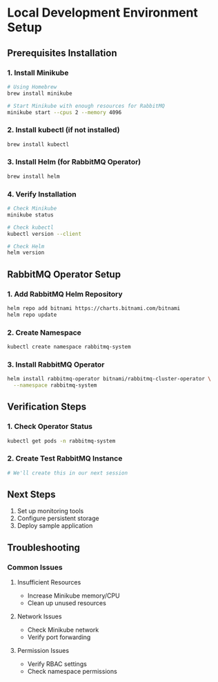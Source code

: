 # Local Development Environment Setup

## Prerequisites Installation

### 1. Install Minikube
```bash
# Using Homebrew
brew install minikube

# Start Minikube with enough resources for RabbitMQ
minikube start --cpus 2 --memory 4096
```

### 2. Install kubectl (if not installed)
```bash
brew install kubectl
```

### 3. Install Helm (for RabbitMQ Operator)
```bash
brew install helm
```

### 4. Verify Installation
```bash
# Check Minikube
minikube status

# Check kubectl
kubectl version --client

# Check Helm
helm version
```

## RabbitMQ Operator Setup

### 1. Add RabbitMQ Helm Repository
```bash
helm repo add bitnami https://charts.bitnami.com/bitnami
helm repo update
```

### 2. Create Namespace
```bash
kubectl create namespace rabbitmq-system
```

### 3. Install RabbitMQ Operator
```bash
helm install rabbitmq-operator bitnami/rabbitmq-cluster-operator \
  --namespace rabbitmq-system
```

## Verification Steps

### 1. Check Operator Status
```bash
kubectl get pods -n rabbitmq-system
```

### 2. Create Test RabbitMQ Instance
```bash
# We'll create this in our next session
```

## Next Steps
1. Set up monitoring tools
2. Configure persistent storage
3. Deploy sample application

## Troubleshooting

### Common Issues
1. Insufficient Resources
   - Increase Minikube memory/CPU
   - Clean up unused resources

2. Network Issues
   - Check Minikube network
   - Verify port forwarding

3. Permission Issues
   - Verify RBAC settings
   - Check namespace permissions
